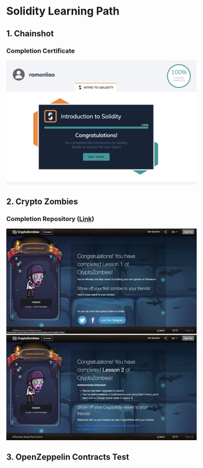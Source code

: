 # Solidity Learning Path

## 1. Chainshot

### Completion Certificate

![certificate](./images/Chainshot.png)

## 2. Crypto Zombies

### Completion Repository ([Link](https://github.com/RamonLiao/CryptoZombies))

![certificate](./images/Completion_Lesson_1.png)
![certificate](./images/Completion_Lesson_2.png)

## 3. OpenZeppelin Contracts Test
